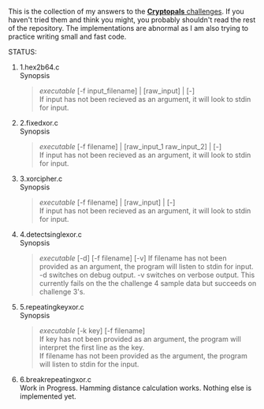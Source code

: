 This is the collection of my answers to the [**Cryptopals** challenges](https://cryptopals.com/).
If you haven't tried them and think you might, you probably shouldn't read the rest of the repository.
The implementations are abnormal as I am also trying to practice writing small and fast code.

STATUS:

1.  1.hex2b64.c  
    Synopsis  
    >*executable* [-f input_filename] | [raw_input] | [-]  
    If input has not been recieved as an argument, it will look to stdin for input.

2.  2.fixedxor.c  
    Synopsis  
    >*executable* [-f filename] | [raw_input_1 raw_input_2] | [-]  
    If input has not been recieved as an argument, it will look to stdin for input.

3.  3.xorcipher.c  
    Synopsis  
    >*executable* [-f filename] | [raw_input] | [-]  
    If input has not been recieved as an argument, it will look to stdin for input.

4.  4.detectsinglexor.c  
    Synopsis  
    >*executable* [-d] [-f filename] [-v]
    If filename has not been provided as an argument, the program will listen to stdin for input.  
    -d switches on debug output.
    -v switches on verbose output.
    This currently fails on the the challenge 4 sample data but succeeds on challenge 3's.  

5.  5.repeatingkeyxor.c  
    Synopsis
    >*executable* [-k key] [-f filename]  
    If key has not been provided as an argument, the program will interpret the first line as the key.  
    If filename has not been provided as the argument, the program will listen to stdin for the input.

6.  6.breakrepeatingxor.c  
    Work in Progress. Hamming distance calculation works. Nothing else is implemented yet.
